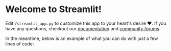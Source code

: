# Welcome to Streamlit!

Edit `/streamlit_app.py` to customize this app to your heart's desire :heart:.
If you have any questions, checkout our [documentation](https://docs.streamlit.io) and [community
forums](https://discuss.streamlit.io).

In the meantime, below is an example of what you can do with just a few lines of code:


